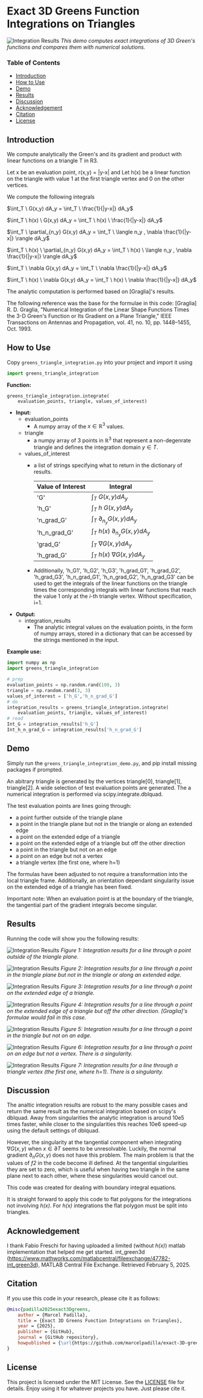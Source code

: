 # Exact 3D Greens Function Integrations on Triangles

![Integration Results](./thumbnail.jpg)
*This demo computes exact integrations of 3D Green's functions and compares them with numerical solutions.*

### Table of Contents

- [Introduction](#introduction)
- [How to Use](#how-to-use)
- [Demo](#demo)
- [Results](#results)
- [Discussion](#discussion)
- [Acknowledgement](#acknowledgement)
- [Citation](#citation)
- [License](#license)

## Introduction

We compute analytically the Green's and its gradient and product with linear functions on a triangle T in R3.

Let x be an evaluation point, r(x,y) = |y-x| and Let h(x) be a linear function on the triangle with value 1 at the first triangle vertex and 0 on the other vertices.

We compute the following integrals 

$\int_T \ G(x,y) dA_y = \int_T \ \frac{1}{|y-x|} dA_y$

$\int_T \ h(x) \ G(x,y) dA_y = \int_T \ h(x) \ \frac{1}{|y-x|} dA_y$

$\int_T \ \partial_{n_y} G(x,y) dA_y = \int_T \ \langle n_y , \nabla \frac{1}{|y-x|} \rangle dA_y$

$\int_T \ h(x) \ \partial_{n_y} G(x,y) dA_y = \int_T \ h(x) \ \langle n_y , \nabla \frac{1}{|y-x|} \rangle dA_y$

$\int_T \ \nabla G(x,y) dA_y = \int_T \ \nabla \frac{1}{|y-x|} dA_y$

$\int_T \ h(x) \ \nabla G(x,y) dA_y = \int_T \ h(x) \ \nabla \frac{1}{|y-x|} dA_y$

The analytic computation is performed based on [Graglia]'s results.

The following reference was the base for the formulae in this code:
[Graglia] R. D. Graglia, "Numerical Integration of the Linear Shape Functions Times the 3-D Green's Function
or Its Gradient on a Plane Triangle," IEEE Transactions on Antennas and Propagation, 
vol. 41, no. 10, pp. 1448–1455, Oct. 1993.

## How to Use

Copy ```greens_triangle_integration.py``` into your project and import it using
```python
import greens_triangle_integration
```
**Function:**

```
greens_triangle_integration.integrate(
    evaluation_points, triangle, values_of_interest)
```

- **Input:**
    - evaluation_points
        - A numpy array of the $x \in \mathbb{R}^3$ values.
    - triangle
        - a numpy array of 3 points in $\mathbb{R}^3$ that represent a non-degenrate triangle and defines the integration domain $y\in T$.
    - values_of_interest
        - a list of strings specifying what to return in the dictionary of results.
            
            | Value of Interest | Integral |
            |-------------------|-----------|
            | 'G'               | $\int_T \ G(x,y) dA_y$ |
            | 'h_G'             | $\int_T \ h \ G(x,y) dA_y$ |
            | 'n_grad_G'        | $\int_T \ \partial_{n_y} G(x,y) dA_y$ |
            | 'h_n_grad_G'      | $\int_T \ h(x) \ \partial_{n_y} G(x,y) dA_y$ |
            | 'grad_G'          | $\int_T \ \nabla G(x,y) dA_y$ |
            | 'h_grad_G'        | $\int_T \ h(x) \ \nabla G(x,y) dA_y$ |
        - Additionally, 'h_G1', 'h_G2', 'h_G3', 'h_grad_G1', 'h_grad_G2', 'h_grad_G3', 'h_n_grad_G1', 'h_n_grad_G2', 'h_n_grad_G3' can be used to get the integrals of the linear functions on the triangle times the corresponding integrals with linear functions that reach the value 1 only at the $i$-th triangle vertex. Without specification, i=1.
- **Output:**
    - integration_results
        - The analytic integral values on the evaluation points, in the form of numpy arrays, stored in a dictionary that can be accessed by the strings mentioned in the input.

**Example use:**
```python
import numpy as np
import greens_triangle_integration

# prep
evaluation_points = np.random.rand(100, 3)
triangle = np.random.rand(3, 3)
values_of_interest = ['h_G','h_n_grad_G']
# do
integration_results = greens_triangle_integration.integrate(
    evaluation_points, triangle, values_of_interest)
# read 
Int_G = integration_results['h_G']
Int_h_n_grad_G = integration_results['h_n_grad_G']

```


## Demo


Simply run the ```greens_triangle_integration_demo.py```, and pip install missing packages if prompted.


An abitrary triangle is generated by the vertices triangle[0], triangle[1], triangle[2].
A wide selection of test evaluation points are generated.
The a numerical integration is performed via scipy.integrate.dblquad.

The test evaluation points are lines going through:
- a point further outside of the triangle plane
- a point in the triangle plane but not in the triangle or along an extended edge
- a point on the extended edge of a triangle
- a point on the extended edge of a triangle but off the other direction
- a point in the triangle but not on an edge
- a point on an edge but not a vertex
- a triangle vertex (the first one, where h=1) 

The formulas have been adjusted to not require a transformation into the local triangle frame.
Additionally, an orientation dependant singularity issue on the extended edge of a triangle has been fixed.

Important note: When an evaluation point is at the boundary of the triangle, the tangential part of the gradient integrals become singular.

## Results

Running the code will show you the following results:

![Integration Results](./integration_results/1_outside_of_the_triangle_plane.jpg)
*Figure 1: Integration results for a line through a point outside of the triangle plane.*

![Integration Results](./integration_results/2_in_the_triangle_plane_but_not_in_the_triangle_or_along_an_extended_edge.jpg)
*Figure 2: Integration results for a line through a point in the triangle plane but not in the triangle or along an extended edge.*

![Integration Results](./integration_results/3_on_the_extended_edge_of_a_triangle.jpg)
*Figure 3: Integration results for a line through a point on the extended edge of a triangle.*

![Integration Results](./integration_results/4_on_the_extended_edge_of_a_triangle_but_off_the_other_direction.jpg)
*Figure 4: Integration results for a line through a point on the extended edge of a triangle but off the other direction. [Graglia]'s formulae would fail in this case.*

![Integration Results](./integration_results/5_in_the_triangle_but_not_on_an_edge.jpg)
*Figure 5: Integration results for a line through a point in the triangle but not on an edge.*

![Integration Results](./integration_results/6_through_a_point_on_an_edge.jpg)
*Figure 6: Integration results for a line through a point on an edge but not a vertex. There is a singularity.*

![Integration Results](./integration_results/7_through_a_triangle_vertex.jpg)
*Figure 7: Integration results for a line through a triangle vertex (the first one, where h=1). There is a singularity.*

## Discussion
The analtic integration results are robust to the many possible cases and return the same result as the numerical integration based on scipy's dblquad. Away from singularities the analytic integration is around 10e5 times faster, while closer to the singularities this reaches 10e6 speed-up using the default settings of dblquad.

However, the singularity at the tangential component when integrating $\nabla G(x,y)$ when $x \in \partial T$ seems to be unresolvable. Luckily, the normal gradient $\partial_n G(x,y)$ does not have this problem.
The main problem is that the values of *f2* in the code become ill defined. At the tangential singularities they are set to zero, which is useful when having
two triangle in the same plane next to each other, where these singularities would cancel out.

This code was created for dealing with boundary integral equations.

It is straight forward to apply this code to flat polygons for the integrations not involving *h(x)*. For *h(x)* integrations the flat polygon must be split into triangles.

## Acknowledgement

I thank Fabio Freschi for having uploaded a limited (without *h(x)*) matlab implementation that helped me get started.
int_green3d (https://www.mathworks.com/matlabcentral/fileexchange/47782-int_green3d), MATLAB Central File Exchange. Retrieved February 5, 2025.

## Citation

If you use this code in your research, please cite it as follows:

```bibtex
@misc{padilla2025exact3Dgreens,
    author = {Marcel Padilla},
    title = {Exact 3D Greens Function Integrations on Triangles},
    year = {2025},
    publisher = {GitHub},
    journal = {GitHub repository},
    howpublished = {\url{https://github.com/marcelpadilla/exact-3D-greens-function-integrations-on-triangles}},
}
```

## License

This project is licensed under the MIT License. See the [LICENSE](https://github.com/marcelpadilla/exact-3D-greens-function-integrations-on-triangles/blob/main/LICENSE) file for details. Enjoy using it for whatever projects you have. Just please cite it.
